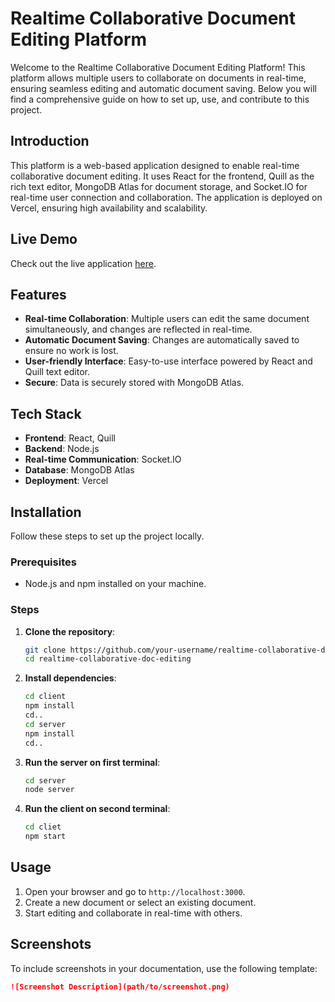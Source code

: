 # Realtime Collaborative Document Editing Platform

Welcome to the Realtime Collaborative Document Editing Platform! This platform allows multiple users to collaborate on documents in real-time, ensuring seamless editing and automatic document saving. Below you will find a comprehensive guide on how to set up, use, and contribute to this project.

## Introduction

This platform is a web-based application designed to enable real-time collaborative document editing. It uses React for the frontend, Quill as the rich text editor, MongoDB Atlas for document storage, and Socket.IO for real-time user connection and collaboration. The application is deployed on Vercel, ensuring high availability and scalability.

## Live Demo

Check out the live application [here](https://mydocs1.vercel.app/documents).

## Features

- **Real-time Collaboration**: Multiple users can edit the same document simultaneously, and changes are reflected in real-time.
- **Automatic Document Saving**: Changes are automatically saved to ensure no work is lost.
- **User-friendly Interface**: Easy-to-use interface powered by React and Quill text editor.
- **Secure**: Data is securely stored with MongoDB Atlas.

## Tech Stack

- **Frontend**: React, Quill
- **Backend**: Node.js
- **Real-time Communication**: Socket.IO
- **Database**: MongoDB Atlas
- **Deployment**: Vercel

## Installation

Follow these steps to set up the project locally.

### Prerequisites

- Node.js and npm installed on your machine.

### Steps

1. **Clone the repository**:
    ```bash
    git clone https://github.com/your-username/realtime-collaborative-doc-editing.git
    cd realtime-collaborative-doc-editing
    ```

2. **Install dependencies**:
    ```bash
    cd client
    npm install
    cd..
    cd server
    npm install
    cd..
    ```


3. **Run the server on first terminal**:
    ```bash
    cd server
    node server
     ```
    
4. **Run the client on second terminal**:
    ```bash
    cd cliet
    npm start
    ```    
    

## Usage

1. Open your browser and go to `http://localhost:3000`.
2. Create a new document or select an existing document.
3. Start editing and collaborate in real-time with others.


## Screenshots

To include screenshots in your documentation, use the following template:

```markdown
![Screenshot Description](path/to/screenshot.png)
